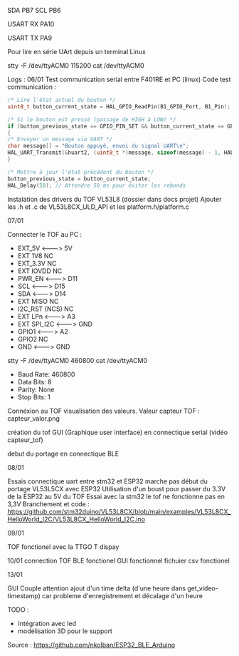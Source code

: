 SDA PB7
SCL PB6

USART RX PA10

USART TX PA9

Pour lire en série UArt depuis un terminal Linux

stty -F /dev/ttyACM0 115200 
cat /dev/ttyACM0

Logs : 
06/01
Test communication serial entre F401RE et PC (linux)
Code test communication :
```c
/* Lire l'état actuel du bouton */
uint8_t button_current_state = HAL_GPIO_ReadPin(B1_GPIO_Port, B1_Pin);

/* Si le bouton est pressé (passage de HIGH à LOW) */
if (button_previous_state == GPIO_PIN_SET && button_current_state == GPIO_PIN_RESET)
{
/* Envoyer un message via UART */
char message[] = "Bouton appuyé, envoi du signal UART\n";
HAL_UART_Transmit(&huart2, (uint8_t *)message, sizeof(message) - 1, HAL_MAX_DELAY);
}

/* Mettre à jour l'état précédent du bouton */
button_previous_state = button_current_state;
HAL_Delay(50); // Attendre 50 ms pour éviter les rebonds
```

Instalation des drivers du TOF VL53L8 (dossier dans docs projet)
Ajouter les .h et .c de VL53L8CX_ULD_API et les platform.h/platform.c

07/01

Connecter le TOF au PC :     
- EXT_5V <---> 5V
- EXT 1V8 NC
- EXT_3.3V NC
- EXT IOVDD NC
- PWR_EN <—--> D11
- SCL <—--> D15
- SDA <—--> D14
- EXT MISO NC
- I2C_RST (NCS) NC
- EXT LPn <—--> A3
- EXT SPI_I2C <--—> GND
- GPIO1 <---> A2
- GPIO2 NC
- GND <—--> GND

stty -F /dev/ttyACM0 460800 
cat /dev/ttyACM0

  - Baud Rate: 460800
  - Data Bits: 8
  - Parity: None
  - Stop Bits: 1

Connéxion au TOF visualisation des valeurs.
Valeur capteur TOF : capteur_valor.png

création du tof GUI (Graphique user interface) en connectique serial (vidéo capteur_tof)

debut du portage en connectique BLE

08/01

Essais connectique uart entre stm32 et ESP32 marche pas 
début du portage VL53L5CX avec ESP32
Utilisation d'un boust pour passer du 3.3V de la ESP32 au 5V du TOF
Essai avec la stm32 le tof ne fonctionne pas en 3,3V
Branchement et code : https://github.com/stm32duino/VL53L8CX/blob/main/examples/VL53L8CX_HelloWorld_I2C/VL53L8CX_HelloWorld_I2C.ino

09/01

TOF fonctionel avec la TTGO T dispay

10/01 
connection TOF BLE fonctionel 
GUI fonctionnel fichuier csv fonctionel

13/01

GUI Couple
attention ajout d'un time delta (d'une heure dans get_video-timestamp) car probleme d'enregistrement et décalage d'un heure

TODO : 


- Intégration avec led 
- modélisation 3D pour le support


Source : https://github.com/nkolban/ESP32_BLE_Arduino

